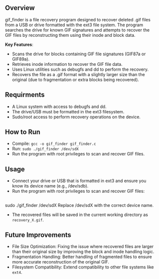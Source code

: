 ## Overview
gif_finder is a file recovery program designed to recover deleted .gif files from a USB or drive formatted with the ext3 file system. The program searches the drive for known GIF signatures and attempts to recover the GIF files by reconstructing them using their inode and block data.

**Key Features**:
 - Scans the drive for blocks containing GIF file signatures (GIF87a or GIF89a).
 - Retrieves inode information to recover the GIF file data.
 - Uses Linux utilities such as debugfs and dd to perform the recovery.
 - Recovers the file as a .gif format with a slightly larger size than the original (due to fragmentation or extra blocks being recovered).

## Requirments
 - A Linux system with access to debugfs and dd.
 - The drive/USB must be formatted in the ext3 filesystem.
 - Sudo/root access to perform recovery operations on the device.

## How to Run
 - Compile: `gcc -o gif_finder gif_finder.c`
 - Run: `sudo ./gif_finder /dev/sdX`
 - Run the program with root privileges to scan and recover GIF files.

## Usage
- Connect your drive or USB that is formatted in ext3 and ensure you know its device name (e.g., /dev/sdb).
- Run the program with root privileges to scan and recover GIF files:
##
  sudo ./gif_finder /dev/sdX
     Replace /dev/sdX with the correct device name.
 - The recovered files will be saved in the current working directory as `recovery_X.gif`.

## Future Improvements
 - File Size Optimization: Fixing the issue where recovered files are larger than their original size by improving the block and inode handling logic.
 - Fragmentation Handling: Better handling of fragmented files to ensure more accurate reconstruction of the original GIF.
 - Filesystem Compatibility: Extend compatibility to other file systems like `ext4`.
